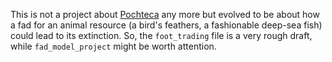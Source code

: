 This is not a project about [Pochteca](https://en.wikipedia.org/wiki/Pochteca) any more but evolved to be about how a fad for an animal resource (a bird's feathers, a fashionable deep-sea fish) could lead to its extinction. So, the `foot_trading` file is a very rough draft, while `fad_model_project` might be worth attention.
